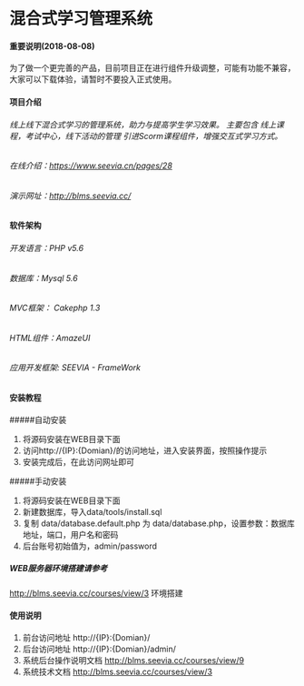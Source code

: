 # 混合式学习管理系统
#### 重要说明(2018-08-08)
为了做一个更完善的产品，目前项目正在进行组件升级调整，可能有功能不兼容，大家可以下载体验，请暂时不要投入正式使用。


#### 项目介绍
###### 线上线下混合式学习的管理系统，助力与提高学生学习效果。 主要包含 线上课程，考试中心，线下活动的管理 引进Scorm课程组件，增强交互式学习方式。
###### 在线介绍：https://www.seevia.cn/pages/28 
###### 演示网址：http://blms.seevia.cc/



#### 软件架构
###### 开发语言：PHP v5.6
###### 数据库：Mysql 5.6
###### MVC框架： Cakephp 1.3
###### HTML组件：AmazeUI
###### 应用开发框架: SEEVIA - FrameWork

#### 安装教程

#####自动安装
1. 将源码安装在WEB目录下面
2. 访问http://{IP}:{Domian}/的访问地址，进入安装界面，按照操作提示
3. 安装完成后，在此访问网址即可

#####手动安装
1. 将源码安装在WEB目录下面
2. 新建数据库，导入data/tools/install.sql 
3. 复制 data/database.default.php 为 data/database.php，设置参数：数据库地址，端口，用户名和密码
4. 后台账号初始值为，admin/password

##### WEB服务器环境搭建请参考
 http://blms.seevia.cc/courses/view/3 环境搭建

#### 使用说明

1. 前台访问地址 http://{IP}:{Domian}/ 
2. 后台访问地址 http://{IP}:{Domian}/admin/ 
3. 系统后台操作说明文档 http://blms.seevia.cc/courses/view/9 
4. 系统技术文档 http://blms.seevia.cc/courses/view/3 


